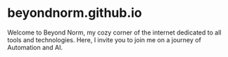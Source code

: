 # beyondnorm.github.io
Welcome to Beyond Norm, my cozy corner of the internet dedicated to all tools and technologies. Here, I invite you to join me on a journey of Automation and AI.
